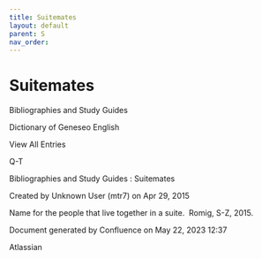```yaml
---
title: Suitemates
layout: default
parent: S
nav_order:
---
```


# Suitemates

Bibliographies and Study Guides

Dictionary of Geneseo English

View All Entries

Q-T

Bibliographies and Study Guides : Suitemates

Created by  Unknown User (mtr7) on Apr 29, 2015

Name for the people that live together in a suite.  Romig, S-Z, 2015.

Document generated by Confluence on May 22, 2023 12:37

Atlassian

